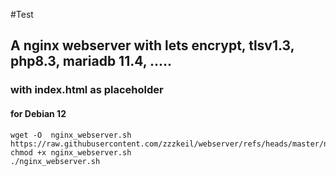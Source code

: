 #Test




## A nginx webserver with lets encrypt, tlsv1.3, php8.3, mariadb 11.4, .....
### with index.html as placeholder 

#### for Debian 12

```
wget -O  nginx_webserver.sh https://raw.githubusercontent.com/zzzkeil/webserver/refs/heads/master/nginx_webserver.sh
chmod +x nginx_webserver.sh
./nginx_webserver.sh

```
